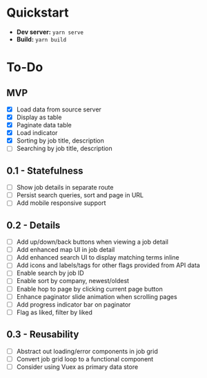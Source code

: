 # Quickstart

- **Dev server:** `yarn serve`
- **Build:** `yarn build`

# To-Do

## MVP 

- [x] Load data from source server
- [x] Display as table
- [x] Paginate data table
- [x] Load indicator
- [x] Sorting by job title, description
- [ ] Searching by job title, description

## 0.1 - Statefulness

- [ ] Show job details in separate route
- [ ] Persist search queries, sort and page in URL
- [ ] Add mobile responsive support

## 0.2 - Details

- [ ] Add up/down/back buttons when viewing a job detail
- [ ] Add enhanced map UI in job detail
- [ ] Add enhanced search UI to display matching terms inline
- [ ] Add icons and labels/tags for other flags provided from API data
- [ ] Enable search by job ID
- [ ] Enable sort by company, newest/oldest
- [ ] Enable hop to page by clicking current page button
- [ ] Enhance paginator slide animation when scrolling pages
- [ ] Add progress indicator bar on paginator
- [ ] Flag as liked, filter by liked

## 0.3 - Reusability

- [ ] Abstract out loading/error components in job grid
- [ ] Convert job grid loop to a functional component
- [ ] Consider using Vuex as primary data store